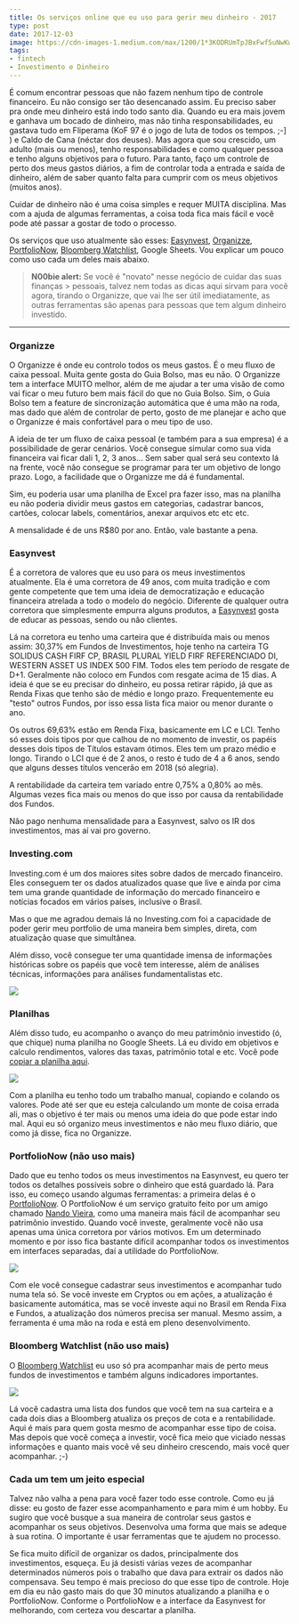 ```yaml
---
title: Os serviços online que eu uso para gerir meu dinheiro - 2017
type: post
date: 2017-12-03
image: https://cdn-images-1.medium.com/max/1200/1*3KODRUmTpJBxFwf5uNwKwQ.jpeg
tags:
- fintech
- Investimento e Dinheiro
---
```


É comum encontrar pessoas que não fazem nenhum tipo de controle financeiro. Eu não consigo ser tão desencanado assim. Eu preciso saber pra onde meu dinheiro está indo todo santo dia. Quando eu era mais jovem e ganhava um bocado de dinheiro, mas não tinha responsabilidades, eu gastava tudo em Fliperama (KoF 97 é o jogo de luta de todos os tempos. ;-] ) e Caldo de Cana (néctar dos deuses). Mas agora que sou crescido, um adulto (mais ou menos), tenho responsabilidades e como qualquer pessoa e tenho alguns objetivos para o futuro. Para tanto, faço um controle de perto dos meus gastos diários, a fim de controlar toda a entrada e saída de dinheiro, além de saber quanto falta para cumprir com os meus objetivos (muitos anos).

Cuidar de dinheiro não é uma coisa simples e requer MUITA disciplina. Mas com a ajuda de algumas ferramentas, a coisa toda fica mais fácil e você pode até passar a gostar de todo o processo.

Os serviços que uso atualmente são esses: [Easynvest](http://easynvest.com.br/), [Organizze](http://organizze.com.br/), [PortfolioNow](http://portfolionow.co/), [Bloomberg Watchlist](https://www.bloomberg.com/markets/watchlist), Google Sheets. Vou explicar um pouco como uso cada um deles mais abaixo.

> **N00bie alert:** Se você é "novato" nesse negócio de cuidar das suas finanças > pessoais, talvez nem todas as dicas aqui sirvam para você agora, tirando o Organizze, que vai lhe ser útil imediatamente, as outras ferramentas são apenas para pessoas que tem algum dinheiro investido.

*****

### Organizze

O Organizze é onde eu controlo todos os meus gastos. É o meu fluxo de caixa pessoal. Muita gente gosta do Guia Bolso, mas eu não. O Organizze tem a interface MUITO melhor, além de me ajudar a ter uma visão de como vai ficar o meu futuro bem mais fácil do que no Guia Bolso. Sim, o Guia Bolso tem a feature de sincronização automática que é uma mão na roda, mas dado que além de controlar de perto, gosto de me planejar e acho que o Organizze é mais confortável para o meu tipo de uso.

A ideia de ter um fluxo de caixa pessoal (e também para a sua empresa) é a possibilidade de gerar cenários. Você consegue simular como sua vida financeira vai ficar dali 1, 2, 3 anos… Sem saber qual será seu contexto lá na frente, você não consegue se programar para ter um objetivo de longo prazo. Logo, a facilidade que o Organizze me dá é fundamental.

Sim, eu poderia usar uma planilha de Excel pra fazer isso, mas na planilha eu não poderia dividir meus gastos em categorias, cadastrar bancos, cartões, colocar labels, comentários, anexar arquivos etc etc etc.

A mensalidade é de uns R$80 por ano. Então, vale bastante a pena.

### Easynvest

É a corretora de valores que eu uso para os meus investimentos atualmente. Ela é uma corretora de 49 anos, com muita tradição e com gente competente que tem uma ideia de democratização e educação financeira atrelada a todo o modelo do negócio. Diferente de qualquer outra corretora que simplesmente empurra alguns produtos, a [Easynvest](http://easynvest.com.br/) gosta de educar as pessoas, sendo ou não clientes.

Lá na corretora eu tenho uma carteira que é distribuída mais ou menos assim: 30,37% em Fundos de Investimentos, hoje tenho na carteira TG SOLIDUS CASH FIRF CP, BRASIL PLURAL YIELD FIRF REFERENCIADO DI, WESTERN ASSET US INDEX 500 FIM. Todos eles tem período de resgate de D+1. Geralmente não coloco em Fundos com resgate acima de 15 dias. A ideia é que se eu precisar do dinheiro, eu possa retirar rápido, já que as Renda Fixas que tenho são de médio e longo prazo. Frequentemente eu "testo" outros Fundos, por isso essa lista fica maior ou menor durante o ano.

Os outros 69,63% estão em Renda Fixa, basicamente em LC e LCI. Tenho só esses dois tipos por que calhou de no momento de investir, os papéis desses dois tipos de Títulos estavam ótimos. Eles tem um prazo médio e longo. Tirando o LCI que é de 2 anos, o resto é tudo de 4 a 6 anos, sendo que alguns desses títulos vencerão em 2018 (só alegria).

A rentabilidade da carteira tem variado entre 0,75% a 0,80% ao mês. Algumas vezes fica mais ou menos do que isso por causa da rentabilidade dos Fundos.

Não pago nenhuma mensalidade para a Easynvest, salvo os IR dos investimentos, mas aí vai pro governo.

### Investing.com

Investing.com é um dos maiores sites sobre dados de mercado financeiro. Eles conseguem ter os dados atualizados quase que live e ainda por cima tem uma grande quantidade de informação do mercado financeiro e notícias focados em vários países, inclusive o Brasil.

Mas o que me agradou demais lá no Investing.com foi a capacidade de poder gerir meu portfolio de uma maneira bem simples, direta, com atualização quase que simultânea.

Além disso, você consegue ter uma quantidade imensa de informações históricas sobre os papéis que você tem interesse, além de análises técnicas, informações para análises fundamentalistas etc.

![](https://cdn-images-1.medium.com/max/800/1*R-95ujl7aj5-U4Jm20r4Zw.png)

### Planilhas

Além disso tudo, eu acompanho o avanço do meu patrimônio investido (ó, que chique) numa planilha no Google Sheets. Lá eu divido em objetivos e calculo rendimentos, valores das taxas, patrimônio total e etc. Você pode [copiar a planilha aqui](https://docs.google.com/spreadsheets/d/1zxWQYWbGLFJOv1ptEQN068bVRoL3HdKyFpPCk1Oca-w/edit?usp=sharing).

![](https://cdn-images-1.medium.com/max/1200/1*yxzy23aAmX6DypLpz64n3Q.png)

Com a planilha eu tenho todo um trabalho manual, copiando e colando os valores. Pode até ser que eu esteja calculando um monte de coisa errada ali, mas o objetivo é ter mais ou menos uma ideia do que pode estar indo mal. Aqui eu só organizo meus investimentos e não meu fluxo diário, que como já disse, fica no Organizze.

### PortfolioNow (não uso mais)

Dado que eu tenho todos os meus investimentos na Easynvest, eu quero ter todos os detalhes possíveis sobre o dinheiro que está guardado lá. Para isso, eu começo usando algumas ferramentas: a primeira delas é o [PortfolioNow](https://portfolionow.co/). O PortfolioNow é um serviço gratuito feito por um amigo chamado [Nando Vieira](http://fnando.com/), como uma maneira mais fácil de acompanhar seu patrimônio investido. Quando você investe, geralmente você não usa apenas uma única corretora por vários motivos. Em um determinado momento e por isso fica bastante difícil acompanhar todos os investimentos em interfaces separadas, daí a utilidade do PortfolioNow.

![](https://cdn-images-1.medium.com/max/1200/1*F4U-AVWyZl4TauwkCGVPIg.png)

Com ele você consegue cadastrar seus investimentos e acompanhar tudo numa tela só. Se você investe em Cryptos ou em ações, a atualização é basicamente automática, mas se você investe aqui no Brasil em Renda Fixa e Fundos, a atualização dos números precisa ser manual. Mesmo assim, a ferramenta é uma mão na roda e está em pleno desenvolvimento.

### Bloomberg Watchlist (não uso mais)

O [Bloomberg Watchlist](https://www.bloomberg.com/markets/watchlist) eu uso só pra acompanhar mais de perto meus fundos de investimentos e também alguns indicadores importantes.

![](https://cdn-images-1.medium.com/max/1200/1*dgvjxDtMDcjU22NOi-wc3A.png)

Lá você cadastra uma lista dos fundos que você tem na sua carteira e a cada dois dias a Bloomberg atualiza os preços de cota e a rentabilidade. Aqui é mais para quem gosta mesmo de acompanhar esse tipo de coisa. Mas depois que você começa a investir, você fica meio que viciado nessas informações e quanto mais você vê seu dinheiro crescendo, mais você quer acompanhar. ;-)

### Cada um tem um jeito especial

Talvez não valha a pena para você fazer todo esse controle. Como eu já disse: eu gosto de fazer esse acompanhamento e para mim é um hobby. Eu sugiro que você busque a sua maneira de controlar seus gastos e acompanhar os seus objetivos. Desenvolva uma forma que mais se adeque à sua rotina. O importante é usar ferramentas que te ajudem no processo.

Se fica muito difícil de organizar os dados, principalmente dos investimentos, esqueça. Eu já desisti várias vezes de acompanhar determinados números pois o trabalho que dava para extrair os dados não compensava. Seu tempo é mais precioso do que esse tipo de controle. Hoje em dia eu não gasto mais do que 30 minutos atualizando a planilha e o PortfolioNow. Conforme o PortfolioNow e a interface da Easynvest for melhorando, com certeza vou descartar a planilha.